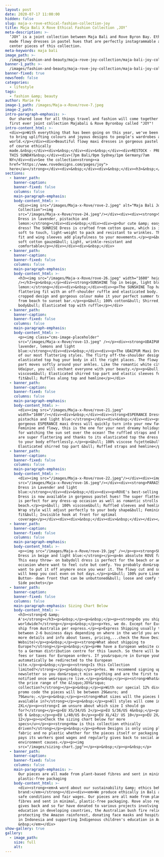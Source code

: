 ```yaml
---
layout: post
date: 2020-07-17 11:00:00
hidden: false
slug: maja-x-rove-ethical-fashion-collection-joy
title: Maja Bali X Rove Ethical Fashion Collection ‚JOY‘
meta-description: >-
  ‘JOY’ is a joint collection between Maja Bali and Rove Byron Bay. Ethically
  made flowy dresses in pastel hues that are perfectly instagrammable are the
  center pieces of this collection.
meta-keywords: maja bali
image_path: >-
  /images/fashion-and-beauty/maja-rove-joy-collection/maja-bali-joy-collection-marie-standing-in-the-ocean-at-sunset.jpg
banner-1_path: >-
  /images/fashion-and-beauty/maja-rove-joy-collection/maja-bali-joy-collection-marie-standing-in-the-ocean-at-sunset.jpg
banner-fixed: true
newsfeed: false
categories:
  - lifestyle
tags:
  - fashion &amp; beauty
author: Marie Fe
image-1_path: /images/Maja-x-Rove/rove-7.jpeg
image-2_path:
intro-paragraph-emphasis: >-
  Our shared love for all things travel and fashion will come together in a
  first ever joint collection Majabali & Rove Byronbay called "JOY"!
intro-content_html: >-
  <div><p>With everything that has been going on this year, we've been wanting
  to bring uplifting colours and joyous designs to people's wardrobes around the
  world.</p></div><div>Beautiful flowy maxi dresses in gorgeous pastel hues and
  of course ethically
  made.&nbsp;</div><div>&nbsp;</div><div>&nbsp;</div><div>RESTOCK - PREORDER
  THIS SUNDAY&nbsp;</div><div>(7pm Bali/9pm Sydney/1pm Germany/7am
  NY</div><div>See the collection<strong><a
  href="https://www.rovedesigns.com/pages/joy">
  here</a></strong></div><div>&nbsp;</div><div>&nbsp;</div><h3>&nbsp;</h3>
sections:
  - banner_path:
    banner-caption:
    banner-fixed: false
    columns: false
    main-paragraph-emphasis:
    body-content_html: >-
      <div><img src="/images/Maja-x-Rove/rove-2.jpeg" alt="Maja Bali Joy
      Collection"><img
      src="/images/Maja-x-Rove/rove-24.jpeg"/></div><div><div><strong>SUNRISE
      Dress in lavender, pistachio and
      lemon:</strong></div><div>&nbsp;</div><div><p>Our cute &amp; easy throw-on
      dress! The SUNRISE Dress is crafted from cotton gauze, which is incredibly
      soft to touch, light-weight to pack and resistant to wrinkles. The flared
      fit and wing sleeves add playfulness to your movements.</p><p>&bull; 100%
      soft cotton gauze&bull; Light, wrinkle-resistant and
      comfortable</p></div></div><div>&nbsp;</div>
  - banner_path:
    banner-caption:
    banner-fixed: false
    columns: false
    main-paragraph-emphasis:
    body-content_html: >-
      <h3><img src="/images/Maja-x-Rove/rove-26.jpeg" width="1600" height="2399"
      /></h3><p>&nbsp;</p><div><strong>SUNSHINE Top in beige, light blue and
      lemon:</strong></div><div>&nbsp;</div><div><p>The SUNSHINE Top has a super
      flattering fit with an off-shoulder ruffle and elasticated body. Its
      cropped design and gorgeous colour make it your perfect summer top to wear
      from beach to sunset bar.</p><p>&bull; 100% cotton&bull; Shirred, cropped
      body&bull; Elasticated top with ruffle</p></div>
  - banner_path:
    banner-caption:
    banner-fixed: false
    columns: false
    main-paragraph-emphasis:
    body-content_html: >-
      <p><img class="cms-image-placeholder"
      src="/images/Maja-x-Rove/rove-13.jpeg" /></p><div><strong>UDAIPUR Dress in
      lavender, lemons and light
      blue:</strong></div><div>&nbsp;</div><div><p>The UDAIPUR Maxi Dress is one
      of our most flattering styles. The flirty off-the-shoulder design and
      elasticated top hug your body in all the right places. The flowy bottom
      part moves softly around your ankles. Like the romantic white city of
      Udaipur, you will enchant everyone with your beauty.</p><p>&bull; 100%
      viscose&bull; Elasticated shirred top part and elastic sleeves for great
      fit&bull; Ruffles along top and hemline</p></div>
  - banner_path:
    banner-caption:
    banner-fixed: false
    columns: false
    main-paragraph-emphasis:
    body-content_html: >-
      <div><img src="/images/Maja-x-Rove/rove-21.jpeg"
      width="1600"/></div><div>&nbsp;</div><div><strong>ESPERANCE Dress in
      pistachio and light blue:</strong></div><div>&nbsp;</div><div><p>The
      gorgeous ESPERANCE maxi dress will quickly turn into your new favourite!
      Feminine and flowy, this is the one for your next dreamy holidays. Perfect
      for watching the sun set over the ocean! The ruffled straps and hemline
      are super flattering and thanks to its elasticated top the dress adjusts
      to your body effortlessly.</p><p>&bull; 100% viscose fujette&bull;
      Elasticated shirred top part &bull; Ruffled straps and hemline</p></div>
  - banner_path:
    banner-caption:
    banner-fixed: false
    columns: false
    main-paragraph-emphasis:
    body-content_html: >-
      <div><img src="/images/Maja-x-Rove/rove-22.jpeg"/></div><div><img
      src="/images/Maja-x-Rove/rove-16.jpeg"/></div><div><strong>PARAISO Wrap
      Dress in Lavender and light
      blue:</strong></div><div>&nbsp;</div><div><p>ROVE's best-selling Maxi Wrap
      Dress is now available in gorgeous pastel hues! The super flattering cut
      is perfect for any dress-up occasion as well as romantic strolls by the
      beach.</p><p>&bull; 100% viscose&bull; Ruffled sleeves and hemline&bull;
      Wrap style will adjust perfectly to your body shape&bull; Feminine
      fit&bull; Invisible hook at front for optimal
      coverage</p></div><div><div>&nbsp;</div><div>&nbsp;</div></div></div></div></div><div>&nbsp;</div>
  - banner_path:
    banner-caption:
    banner-fixed: false
    columns: false
    main-paragraph-emphasis:
    body-content_html: >-
      <p><img src="/images/Maja-x-Rove/rove-19.jpg" /></p><p><strong>SUNCHASER
      Dress in beige and light blue:</strong></p><p>An absolute ROVE favorite!
      This easy throw- on babydoll dress is perfect for the beach or any
      occasion where want to feel cute but comfy. You probably don&rsquo;t even
      want to put it off anymore once you wear it. The flowy cut and soft linen
      will keep you cool even on hot days.</p><p>&bull; 100% pure Linen&bull;
      Button- down front that can be unbuttoned&bull; loose and comfy fit&bull;
      Side pockets</p>
  - banner_path:
    banner-caption:
    banner-fixed: false
    columns: false
    main-paragraph-emphasis: Sizing Chart Below
    body-content_html: >-
      <h3><strong>Q &amp;
      A's</strong></h3><p>&nbsp;</p><p>&nbsp;</p><p><strong>Do you ship
      worldwide?</strong></p><p>&nbsp;</p><p>Yes, we do. Except for Europe we
      ship from Australia per express.</p><p>Express Shipping usually takes
      between 2-6 business days depending on where in the world you are. (For
      more details and info about taxes, pricing,...check the Rove Designs
      Website)</p><p>&nbsp;</p><p><strong>What about shipping to
      Europe?</strong></p><p>&nbsp;</p><p>We have a European website connected
      to a German distribution centre for this launch. So there will be no extra
      fees or taxes for European orders. If you&rsquo;re in Europe you&rsquo;ll
      automatically be redirected to the European
      site.</p><p>&nbsp;</p><p><strong>Is this Collection
      limited?</strong></p><p>&nbsp;</p><p>Yes. We recommend signing up for our
      newsletter so you don&rsquo;t miss anything and are the first to be
      notified once we&rsquo;re live.</p><p>&nbsp;</p><p><strong>What&rsquo;s
      the price range of the &lsquo;JOY&rsquo;
      collection?</strong></p><p>&nbsp;</p><p>With our special 12% discount
      promo code the pieces will be between 29&euro; and
      79&euro;.</p><p>&nbsp;</p><p><strong>What sizes will the pieces be
      available in?</strong></p><p>&nbsp;</p><p>All styles will come in XS -
      2XL</p><p><strong>I am unsure about which size I should go
      for?</strong></p><p>EU XS/34/US 2</p><p>EU S/36/US 4&nbsp;</p><p>EU M/38/
      US 6 &nbsp;</p><p>EU L/40/US 8</p><p>EU XL/42/ US 10</p><p>EU 2X/ 44/
      12</p><p><u>Check the sizing chart below for more
      specs</u></p><p><strong>How is this collection ethically
      driven?</strong></p><p>&nbsp;</p><p>Rove Designs is only using plant based
      fabric and no plastic whether for the pieces itself or packaging. Rove
      pays its workers good wages and regularly gives back to social and
      environment causes.</p><p><img
      src="/images/sizing-chart.jpg"></p><p>&nbsp;</p><p>&nbsp;</p>
  - banner_path:
    banner-caption:
    banner-fixed: false
    columns: false
    main-paragraph-emphasis: >-
      Our pieces are all made from plant-based fibres and sent in minimal,
      plastic-free packaging
    body-content_html: >-
      <div><strong><em>A word about our sustainability &amp; ethics behind the
      brand:</em></strong></div><div><em>We produce ethically in Bali and ensure
      safe conditions and fair wages. Our pieces are all made from plant-based
      fibres and sent in minimal, plastic-free packaging. Rove also regularly
      gives back and so far have donated to various projects involving girls'
      education in developing countries, the Australian bush fire relief,
      protecting the Amazon rainforest, donating face masks and hospital gowns
      in Indonesia and supporting Indigenous children's education in Australia.
      &nbsp;</em></div>
show-gallery: true
gallery:
  - image_path:
    size: full
    alt:
---
```


<div><div><div><p>&nbsp;</p></div></div></div>